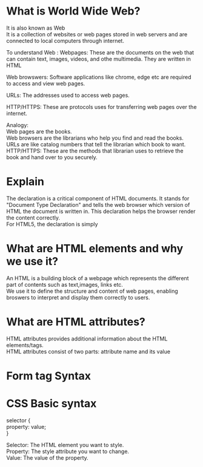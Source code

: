 # What is World Wide Web?
It is also known as Web</br>
It is a collection of websites or web pages stored in web servers and are connected to local computers through internet.</br>

To understand Web :
Webpages: These are the documents on the web that can contain text, images, videos, and othe multimedia. They are written in HTML</br>

Web browswers: Software applications like chrome, edge etc are required to access and view web pages.</br>

URLs: The addresses used to access web pages.</br>

HTTP/HTTPS: These are protocols uses for transferring web pages over the internet.

Analogy:</br>
Web pages are the books.</br>
Web browsers are the librarians who help you find and read the books.</br>
URLs are like catalog numbers that tell the librarian which book to want.</br>
HTTP/HTTPS: These are the methods that librarian uses to retrieve the book and hand over to you securely.

# Explain  <!DOCTYPE html> 
The <!DOCTYPE html> declaration is a critical component of HTML documents. It stands for "Document Type Declaration" and tells the web browser which version of HTML the document is written in. This declaration helps the browser render the content correctly. </br>
For HTML5, the declaration is simply <!DOCTYPE html>

# What are HTML elements and why we use it?
An HTML is a building block of a webpage which represents the different part of contents such as text,images, links etc.</br>
We use it to define the structure and content of web pages, enabling broswers to interpret and display them correctly to users.

# What are HTML attributes?
HTML attributes provides additional information about the HTML elements/tags. </br>
HTML attributes consist of two parts: attribute name and its value

# Form tag Syntax
<form name="Name of the form" action="Link to server-side program" method="HTTP Request method" target="Where to display the response">
</form>


# CSS Basic syntax
selector { </br>
  property: value;</br>
}</br>

Selector: The HTML element you want to style.</br>
Property: The style attribute you want to change.</br>
Value: The value of the property.

